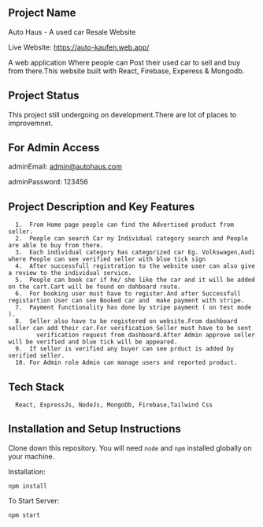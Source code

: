 ## Project Name

Auto Haus - A used car Resale Website

Live Website: https://auto-kaufen.web.app/

A web application Where people can Post their used car to sell and buy from there.This website built with React, Firebase, Experess & Mongodb.

## Project Status

This project still undergoing on development.There are lot of places to improvemnet.

## For Admin Access

adminEmail: admin@autohaus.com

adminPassword: 123456

## Project Description and Key Features

      1.  From Home page people can find the Advertised product from seller.
      2.  People can search Car ny Individual category search and People are able to buy from there.
      3.  Each individual category has categorized car Eg. Volkswagen,Audi where People can see verified seller with blue tick sign
      4.  After successfull registration to the website user can also give a review to the individual service.
      5.  People can book car if he/ she like the car and it will be added on the cart.Cart will be found on dahboard route.
      6.  For booking user must have to register.And after Successfull registartion User can see Booked car and  make payment with stripe.
      7.  Payment functionality has done by stripe payment ( on test mode ).
      8.  Seller also have to be registered on website.From dashboard seller can add their car.For verification Seller must have to be sent
            verification request from dashboard.After Admin approve seller will be verified and blue tick will be appeared.
      9.  If seller is verified any buyer can see prduct is added by verified seller.
      10. For Admin role Admin can manage users and reported product.

## Tech Stack

      React, ExpressJs, NodeJs, MongoDb, Firebase,Tailwind Css

## Installation and Setup Instructions

Clone down this repository. You will need `node` and `npm` installed globally on your machine.

Installation:

`npm install`

To Start Server:

`npm start`
